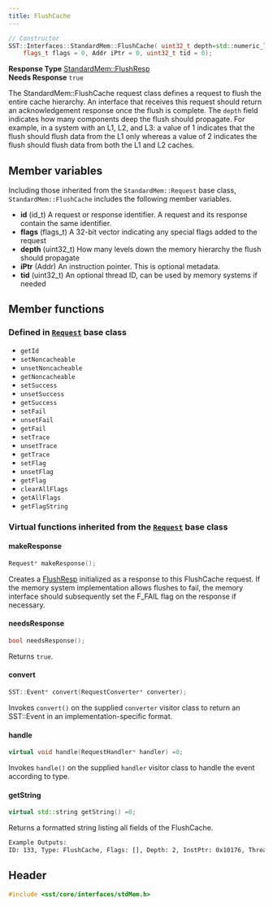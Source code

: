 ```yaml
---
title: FlushCache
---
```


```cpp
// Constructor
SST::Interfaces::StandardMem::FlushCache( uint32_t depth=std::numeric_limits<uint32_t>::max(), 
    flags_t flags = 0, Addr iPtr = 0, uint32_t tid = 0);
```
**Response Type** [StandardMem::FlushResp](flushresp)  &nbsp;  
**Needs Response** `true`

The StandardMem::FlushCache request class defines a request to flush the entire cache hierarchy. An interface that receives this request should return an acknowledgement response once the flush is complete. The `depth` field indicates how many components deep the flush should propagate. For example, in a system with an L1, L2, and L3: a value of 1 indicates that the flush should flush data from the L1 only whereas a value of 2 indicates the flush should flush data from both the L1 and L2 caches. 

## Member variables
Including those inherited from the `StandardMem::Request` base class, `StandardMem::FlushCache` includes the following member variables.
* **id** (id_t) A request or response identifier. A request and its response contain the same identifier.
* **flags** (flags_t) A 32-bit vector indicating any special flags added to the request
* **depth** (uint32_t)  How many levels down the memory hierarchy the flush should propagate
* **iPtr** (Addr) An instruction pointer. This is optional metadata.
* **tid** (uint32_t) An optional thread ID, can be used by memory systems if needed

## Member functions
### Defined in [`Request`](class) base class
* `getId`
* `setNoncacheable`
* `unsetNoncacheable`
* `getNoncacheable`
* `setSuccess`
* `unsetSuccess`
* `getSuccess`
* `setFail`
* `unsetFail`
* `getFail`
* `setTrace`
* `unsetTrace`
* `getTrace`
* `setFlag`
* `unsetFlag`
* `getFlag`
* `clearAllFlags`
* `getAllFlags`
* `getFlagString`

### Virtual functions inherited from the [`Request`](class) base class
#### makeResponse
```cpp
Request* makeResponse();
```
Creates a [FlushResp](flushresp) initialized as a response to this FlushCache request. If the memory system implementation allows flushes to fail, the memory interface should subsequently set the F_FAIL flag on the response if necessary.

#### needsResponse
```cpp
bool needsResponse();
```
Returns `true`.

#### convert
```cpp
SST::Event* convert(RequestConverter* converter);
```
Invokes `convert()` on the supplied `converter` visitor class to return an SST::Event in an implementation-specific format.

#### handle
```cpp
virtual void handle(RequestHandler* handler) =0;
```
Invokes `handle()` on the supplied `handler` visitor class to handle the event according to type.


#### getString
```cpp
virtual std::string getString() =0;
```
Returns a formatted string listing all fields of the FlushCache.
```sh
Example Outputs:
ID: 133, Type: FlushCache, Flags: [], Depth: 2, InstPtr: 0x10176, ThreadID: 0
```


## Header
```cpp
#include <sst/core/interfaces/stdMem.h>
```
